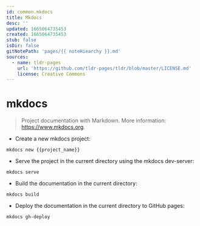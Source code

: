```yaml
---
id: common.mkdocs
title: Mkdocs
desc: ''
updated: 1665064735453
created: 1665064735453
stub: false
isDir: false
gitNotePath: 'pages/{{ noteHiearchy }}.md'
sources:
  - name: tldr-pages
    url: 'https://github.com/tldr-pages/tldr/blob/master/LICENSE.md'
    license: Creative Commons
---
```

# mkdocs

> Project documentation with Markdown.
> More information: <https://www.mkdocs.org>.

- Create a new mkdocs project:

`mkdocs new {{project_name}}`

- Serve the project in the current directory using the mkdocs dev-server:

`mkdocs serve`

- Build the documentation in the current directory:

`mkdocs build`

- Deploy the documentation in the current directory to GitHub pages:

`mkdocs gh-deploy`

